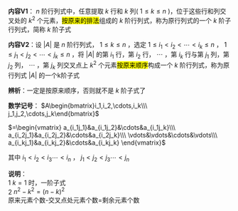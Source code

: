 **内容V1**： $n$ 阶行列式中，任意提取 $k$ 行和 $k$ 列( $1\leq k\le n$ )，位于这些行和列交叉处的 $k^2$ 个元素，<mark>按原来的排法</mark>组成的 $k$ 阶行列式，称为原行列式的一个 $k$ 阶子行列式，简称 $k$ 阶子式  
  
**内容V2**：设 $|A|$ 是 $n$ 阶行列式， $1\leq k\leq n$ ，选定 $1\leq i_1<i_2<\cdots<i_k\leq n$ ， $1\leq j_1<j_2<\cdots<j_k\leq n$ ，将 $|A|$ 的第 $i_1$ 行，第 $i_2$ 行， $\cdots$ ，第 $i_k$ 行与第 $j_1$ 列，第 $j_2$ 列， $\cdots$ ，第 $j_k$ 列交叉点上 $k^2$ 个元素<mark>按原来顺序</mark>构成一个 $k$ 阶行列式，称为原行列式 $|A|$ 的一个k阶子式  
  
**辨析**：一定是按原来顺序，否则就不是 $k$ 阶子式了  
  
**数学记号**： $A\begin{bmatrix}i_1,i_2,\cdots,i_k\\\ j_1,j_2,\cdots,j_k\end{bmatrix}$  
  
 $=\begin{vmatrix}  
a_{i_1j_1}&a_{i_1j_2}&\cdots&a_{i_1j_k}\\\  
a_{i_2j_1}&a_{i_2j_2}&\cdots&a_{i_2j_k}\\\  
\vdots&\vdots&\cdots&\vdots\\\  
a_{i_kj_1}&a_{i_kj_2}&\cdots&a_{i_kj_k}  
\end{vmatrix}$  
  
其中  $i_1<i_2<i_3\cdots <i_n$ ， $j_1<j_2<j_3\cdots <j_n$  
  
**说明**：  
1  $k=1$ 时，一阶子式  
2  $n^2-k^2=(n-k)^2$  
原来元素个数-交叉点处元素个数=剩余元素个数  

